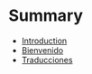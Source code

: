 # Summary

* [Introduction](README.md)
* [Bienvenido](bienvenido.md)
* [Traducciones](traducciones.md)


